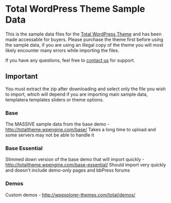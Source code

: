 # Total WordPress Theme Sample Data
<p>This is the sample data files for the <a href="http://themeforest.net/item/total-responsive-multipurpose-wordpress-theme/6339019?ref=WPExplorer" title="Total WordPress Theme".>Total WordPress Theme</a> and has been made accessable for buyers. Please purchase the theme first before using the sample data, if you are using an illegal copy of the theme you will most likely encounter many errors while importing the files.</p>

<p>If you have any questions, feel free to <a href="http://wpexplorer-themes.com/total/support/">contact us</a> for support.</p>


## Important
<p>You must extract the zip after downloading and select only the file you wish to import, which will depend if you are importing main sample data, templatera templates sliders or theme options.

### Base
The MASSIVE sample data from the base demo - http://totaltheme.wpengine.com/base/
Takes a long time to upload and some servers may not be able to handle it

### Base Essential
Slimmed down version of the base demo that will import quickly - http://totaltheme.wpengine.com/base-essential/
Should import very quickly and doesn't include demo-only pages and bbPress forums

### Demos
Custom demos - http://wpexplorer-themes.com/total/demos/
